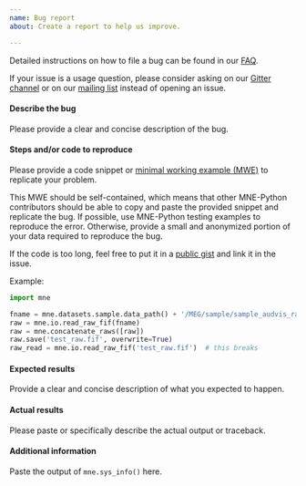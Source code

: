 ```yaml
---
name: Bug report
about: Create a report to help us improve.

---
```


Detailed instructions on how to file a bug can be found in our [FAQ](https://mne.tools/dev/overview/faq.html#i-think-i-found-a-bug-what-do-i-do).

If your issue is a usage question, please consider asking on our [Gitter channel](https://gitter.im/mne-tools/mne-python) or on our [mailing list](https://mail.nmr.mgh.harvard.edu/mailman/listinfo/mne_analysis) instead of opening an issue.


#### Describe the bug
Please provide a clear and concise description of the bug.


#### Steps and/or code to reproduce
Please provide a code snippet or [minimal working example (MWE)](https://en.wikipedia.org/wiki/Minimal_Working_Example)
to replicate your problem.

This MWE should be self-contained, which means that other MNE-Python contributors
should be able to copy and paste the provided snippet and replicate the bug.
If possible, use MNE-Python testing examples to reproduce the error. Otherwise,
provide a small and anonymized portion of your data required to reproduce the bug.

If the code is too long, feel free to put it in a [public gist](https://gist.github.com) and link
it in the issue.

Example:

```Python
import mne

fname = mne.datasets.sample.data_path() + '/MEG/sample/sample_audvis_raw.fif'
raw = mne.io.read_raw_fif(fname)
raw = mne.concatenate_raws([raw])
raw.save('test_raw.fif', overwrite=True)
raw_read = mne.io.read_raw_fif('test_raw.fif')  # this breaks
```


#### Expected results
Provide a clear and concise description of what you expected to happen.


#### Actual results
Please paste or specifically describe the actual output or traceback.


#### Additional information
Paste the output of `mne.sys_info()` here.
